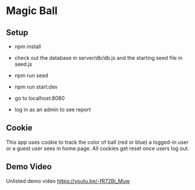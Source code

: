 
# Magic Ball

## Setup

* npm install

* check out the database in server/db/db.js and the starting seed file in seed.js

* npm run seed

* npm run start:dev

* go to localhost:8080

* log in as an admin to see report



## Cookie

This app uses cookie to track the color of ball (red or blue) a logged-in user or a guest user sees in home page. All cookies get reset once users log out.

## Demo Video

Unlisted demo video https://youtu.be/-fR72Bi_Muw

